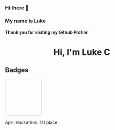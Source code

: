 ### Hi there 👋

<!--
**lukecdev/lukecdev** is a ✨ _special_ ✨ repository because its `README.md` (this file) appears on your GitHub profile.

Here are some ideas to get you started:

- 🔭 I’m currently working on ...
- 🌱 I’m currently learning ...
- 👯 I’m looking to collaborate on ...
- 🤔 I’m looking for help with ...
- 💬 Ask me about ...
- 📫 How to reach me: ...
- 😄 Pronouns: ...
- ⚡ Fun fact: ...
-->
### My name is Luke

#### Thank you for visiting my Github Profile!

<div align="left">

<h1 align="center">Hi, I'm Luke C </h1>

## Badges
<a href="https://eu.badgr.com/public/assertions/YKVfH5DATJOEO-lU4LC3dQ?identity__email=courtney.luke@outlook.com"><img width="120px" height="120px"></a><p class="badgr-badge-name" style="hyphens: auto; overflow-wrap: break-word; word-wrap: break-word; margin: 0; font-size: 16px; font-weight: 600; font-style: normal; font-stretch: normal; line-height: 1.25; letter-spacing: normal; text-align: left; color: #05012c;"><p>April Hackathon: 1st place</p>
